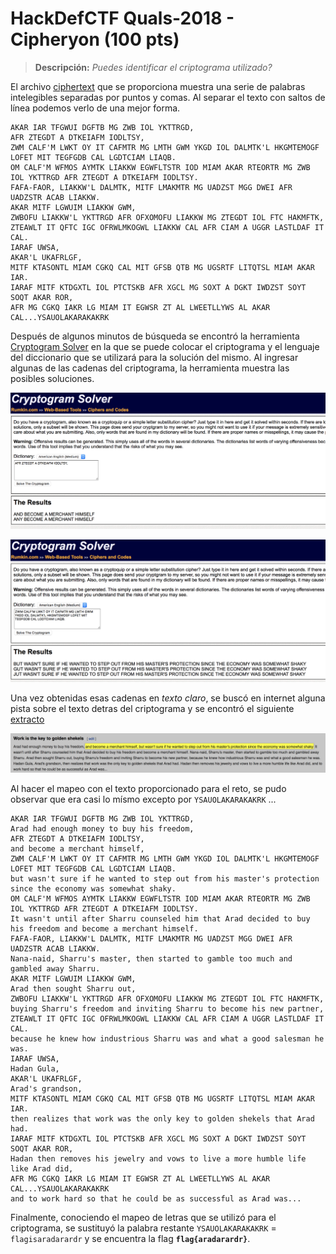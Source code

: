 # HackDefCTF Quals-2018 - Cipheryon (100 pts)

> **Descripción:** *Puedes identificar el criptograma utilizado?*

El archivo [ciphertext](./ciphertext) que se proporciona muestra una serie de palabras intelegibles separadas por puntos y comas. Al separar el texto con saltos de línea podemos verlo de una mejor forma.

~~~
AKAR IAR TFGWUI DGFTB MG ZWB IOL YKTTRGD, 
AFR ZTEGDT A DTKEIAFM IODLTSY, 
ZWM CALF'M LWKT OY IT CAFMTR MG LMTH GWM YKGD IOL DALMTK'L HKGMTEMOGF LOFET MIT TEGFGDB CAL LGDTCIAM LIAQB. 
OM CALF'M WFMOS AYMTK LIAKKW EGWFLTSTR IOD MIAM AKAR RTEORTR MG ZWB IOL YKTTRGD AFR ZTEGDT A DTKEIAFM IODLTSY. 
FAFA-FAOR, LIAKKW'L DALMTK, MITF LMAKMTR MG UADZST MGG DWEI AFR UADZSTR ACAB LIAKKW. 
AKAR MITF LGWUIM LIAKKW GWM,
ZWBOFU LIAKKW'L YKTTRGD AFR OFXOMOFU LIAKKW MG ZTEGDT IOL FTC HAKMFTK, 
ZTEAWLT IT QFTC IGC OFRWLMKOGWL LIAKKW CAL AFR CIAM A UGGR LASTLDAF IT CAL.
IARAF UWSA,
AKAR'L UKAFRLGF, 
MITF KTASONTL MIAM CGKQ CAL MIT GFSB QTB MG UGSRTF LITQTSL MIAM AKAR IAR.
IARAF MITF KTDGXTL IOL PTCTSKB AFR XGCL MG SOXT A DGKT IWDZST SOYT SOQT AKAR ROR, 
AFR MG CGKQ IAKR LG MIAM IT EGWSR ZT AL LWEETLLYWS AL AKAR CAL...YSAUOLAKARAKAKRK
~~~

Después de algunos minutos de búsqueda se encontró la herramienta [Cryptogram Solver](http://rumkin.com/tools/cipher/cryptogram-solver.php) en la que se puede colocar el criptograma y el lenguaje del diccionario que se utilizará para la solución del mismo. Al ingresar algunas de las cadenas del criptograma, la herramienta muestra las posibles soluciones.

<p align="center">
  <img src="./img/cryptogm1.png">
</p>

<p align="center">
  <img src="./img/cryptogm2.png">
</p>

Una vez obtenidas esas cadenas en *texto claro*, se buscó en internet alguna pista sobre el texto detras del criptograma y se encontró el siguiente [extracto](https://en.wikipedia.org/wiki/The_Richest_Man_in_Babylon_(book)#Work_is_the_key_to_golden_shekels)

<p align="center">
  <img src="./img/text.png">
</p>

Al hacer el mapeo con el texto proporcionado para el reto, se pudo observar que era casi lo mísmo excepto por `YSAUOLAKARAKAKRK` ...

~~~
AKAR IAR TFGWUI DGFTB MG ZWB IOL YKTTRGD,
Arad had enough money to buy his freedom, 
AFR ZTEGDT A DTKEIAFM IODLTSY,
and become a merchant himself, 
ZWM CALF'M LWKT OY IT CAFMTR MG LMTH GWM YKGD IOL DALMTK'L HKGMTEMOGF LOFET MIT TEGFGDB CAL LGDTCIAM LIAQB.
but wasn't sure if he wanted to step out from his master's protection since the economy was somewhat shaky.  
OM CALF'M WFMOS AYMTK LIAKKW EGWFLTSTR IOD MIAM AKAR RTEORTR MG ZWB IOL YKTTRGD AFR ZTEGDT A DTKEIAFM IODLTSY. 
It wasn't until after Sharru counseled him that Arad decided to buy his freedom and become a merchant himself.
FAFA-FAOR, LIAKKW'L DALMTK, MITF LMAKMTR MG UADZST MGG DWEI AFR UADZSTR ACAB LIAKKW. 
Nana-naid, Sharru's master, then started to gamble too much and gambled away Sharru. 
AKAR MITF LGWUIM LIAKKW GWM,
Arad then sought Sharru out,
ZWBOFU LIAKKW'L YKTTRGD AFR OFXOMOFU LIAKKW MG ZTEGDT IOL FTC HAKMFTK, 
buying Sharru's freedom and inviting Sharru to become his new partner,
ZTEAWLT IT QFTC IGC OFRWLMKOGWL LIAKKW CAL AFR CIAM A UGGR LASTLDAF IT CAL.
because he knew how industrious Sharru was and what a good salesman he was. 
IARAF UWSA,
Hadan Gula,
AKAR'L UKAFRLGF, 
Arad's grandson,
MITF KTASONTL MIAM CGKQ CAL MIT GFSB QTB MG UGSRTF LITQTSL MIAM AKAR IAR.
then realizes that work was the only key to golden shekels that Arad had.
IARAF MITF KTDGXTL IOL PTCTSKB AFR XGCL MG SOXT A DGKT IWDZST SOYT SOQT AKAR ROR, 
Hadan then removes his jewelry and vows to live a more humble life like Arad did,
AFR MG CGKQ IAKR LG MIAM IT EGWSR ZT AL LWEETLLYWS AL AKAR CAL...YSAUOLAKARAKAKRK
and to work hard so that he could be as successful as Arad was...
~~~

Finalmente, conociendo el mapeo de letras que se utilizó para el criptograma, se sustituyó la palabra restante `YSAUOLAKARAKAKRK` = `flagisaradarardr` y se encuentra la flag **`flag{aradarardr}`**.
